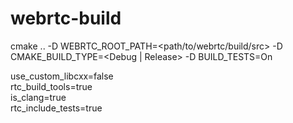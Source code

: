 # webrtc-build

cmake .. -D WEBRTC_ROOT_PATH=<path/to/webrtc/build/src> -D CMAKE_BUILD_TYPE=<Debug | Release> -D BUILD_TESTS=On

use_custom_libcxx=false  
rtc_build_tools=true  
is_clang=true  
rtc_include_tests=true  


